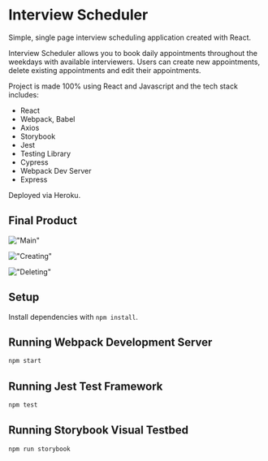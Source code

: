# Interview Scheduler

Simple, single page interview scheduling application created with React. 

Interview Scheduler allows you to book daily appointments throughout the weekdays with available interviewers. Users can create new appointments, delete existing appointments and edit their appointments. 

Project is made 100% using React and Javascript and the tech stack includes:
- React
- Webpack, Babel
- Axios
- Storybook
- Jest
- Testing Library
- Cypress
- Webpack Dev Server
- Express

Deployed via Heroku.

## Final Product

!["Main"](https://github.com/KewlKewlKewl/scheduler/blob/master/docs/Main.png?raw=true)

!["Creating"](https://github.com/KewlKewlKewl/scheduler/blob/master/docs/Create%202.0.png?raw=true)

!["Deleting"](https://github.com/KewlKewlKewl/scheduler/blob/master/docs/Delete.png?raw=true)

## Setup

Install dependencies with `npm install`.

## Running Webpack Development Server

```sh
npm start
```

## Running Jest Test Framework

```sh
npm test
```

## Running Storybook Visual Testbed

```sh
npm run storybook
```